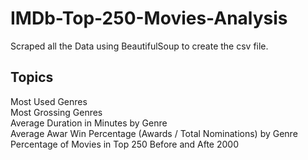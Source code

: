 # IMDb-Top-250-Movies-Analysis
Scraped all the Data using BeautifulSoup to create the csv file.

Topics
------------
Most Used Genres <br />
Most Grossing Genres <br />
Average Duration in Minutes by Genre <br />
Average Awar Win Percentage (Awards / Total Nominations) by Genre <br />
Percentage of Movies in Top 250 Before and Afte 2000
